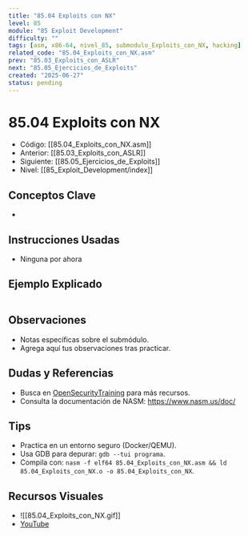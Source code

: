 ```yaml
---
title: "85.04 Exploits con NX"
level: 85
module: "85 Exploit Development"
difficulty: ""
tags: [asm, x86-64, nivel_85, submodulo_Exploits_con_NX, hacking]
related_code: "85.04_Exploits_con_NX.asm"
prev: "85.03_Exploits_con_ASLR"
next: "85.05_Ejercicios_de_Exploits"
created: "2025-06-27"
status: pending
---
```


# 85.04 Exploits con NX

- Código: [[85.04_Exploits_con_NX.asm]]  
- Anterior: [[85.03_Exploits_con_ASLR]]  
- Siguiente: [[85.05_Ejercicios_de_Exploits]]  
- Nivel: [[85_Exploit_Development/index]]  

## Conceptos Clave
- 

## Instrucciones Usadas
- Ninguna por ahora

## Ejemplo Explicado
```asm

```

## Observaciones
- Notas específicas sobre el submódulo.
- Agrega aquí tus observaciones tras practicar.

## Dudas y Referencias
- Busca en [OpenSecurityTraining](https://opensecuritytraining.info/) para más recursos.
- Consulta la documentación de NASM: https://www.nasm.us/doc/

## Tips
- Practica en un entorno seguro (Docker/QEMU).
- Usa GDB para depurar: `gdb --tui programa`.
- Compila con: `nasm -f elf64 85.04_Exploits_con_NX.asm && ld 85.04_Exploits_con_NX.o -o 85.04_Exploits_con_NX`.

## Recursos Visuales
- ![[85.04_Exploits_con_NX.gif]]  
- [YouTube](https://youtube.com/placeholder)
